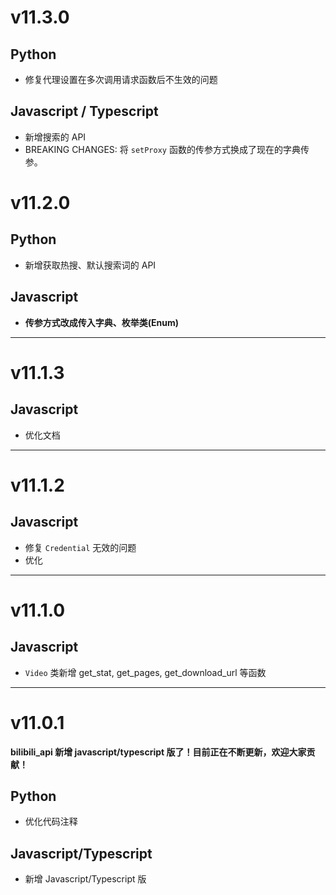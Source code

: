 # v11.3.0

## Python

- 修复代理设置在多次调用请求函数后不生效的问题

## Javascript / Typescript

- 新增搜索的 API
- BREAKING CHANGES: 将 `setProxy` 函数的传参方式换成了现在的字典传参。

# v11.2.0

## Python

- 新增获取热搜、默认搜索词的 API

## Javascript

- **传参方式改成传入字典、枚举类(Enum)**

---

# v11.1.3

## Javascript

- 优化文档

---

# v11.1.2

## Javascript

- 修复 `Credential` 无效的问题
- 优化

---

# v11.1.0

## Javascript

- `Video` 类新增 get_stat, get_pages, get_download_url 等函数

---

# v11.0.1

**bilibili_api 新增 javascript/typescript 版了！目前正在不断更新，欢迎大家贡献！**

## Python

- 优化代码注释

## Javascript/Typescript

- 新增 Javascript/Typescript 版
